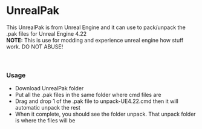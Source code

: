 # UnrealPak

This UnrealPak is from Unreal Engine and it can use to pack/unpack the .pak files for Unreal Engine 4.22<br>
<b>NOTE:</b> This is use for modding and experience unreal engine how stuff work. DO NOT ABUSE!<br><br><br>

### Usage
- Download UnrealPak folder<br>
- Put all the .pak files in the same folder where cmd files are<br>
- Drag and drop 1 of the .pak file to unpack-UE4.22.cmd then it will automatic unpack the rest<br>
- When it complete, you should see the folder unpack. That unpack folder is where the files will be
